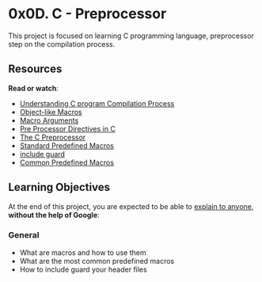 # 0x0D. C - Preprocessor

This project is focused on learning C programming language, preprocessor step on the compilation process.

## Resources

**Read or watch**:

- [Understanding C program Compilation Process](https://intranet.hbtn.io/rltoken/UlmUG7PSamY2_qL6xze6wg)
- [Object-like Macros](https://intranet.hbtn.io/rltoken/KAqnlwAvPZ84KI2JFlJpSg)
- [Macro Arguments](https://intranet.hbtn.io/rltoken/cJyU0mmGRx_Wd9x8WwygOQ)
- [Pre Processor Directives in C](https://intranet.hbtn.io/rltoken/A5176irunoejPUjwT3pFCQ)
- [The C Preprocessor](https://intranet.hbtn.io/rltoken/lgohqkU5DlzUBkO2MeMmHA)
- [Standard Predefined Macros](https://intranet.hbtn.io/rltoken/C47iIZ3tGug6sklTB7hT_Q)
- [include guard](https://intranet.hbtn.io/rltoken/sqLUMtBCgAAXVdhIaVoaWQ)
- [Common Predefined Macros](https://intranet.hbtn.io/rltoken/fJJUPJ-zZXlh3db00FEsJw)

## Learning Objectives

At the end of this project, you are expected to be able to [explain to anyone](https://intranet.hbtn.io/rltoken/mn8Yoq1uLMNqJfqX1eFYkw), **without the help of Google**:

### General

- What are macros and how to use them
- What are the most common predefined macros
- How to include guard your header files

